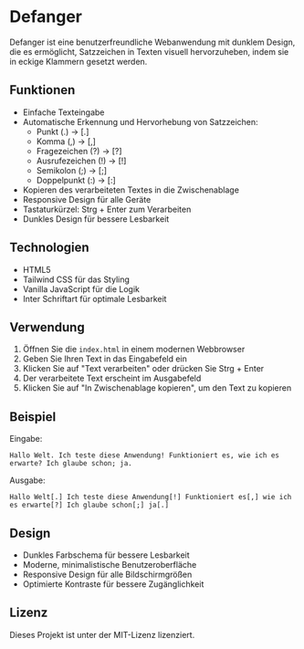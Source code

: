 # Defanger

Defanger ist eine benutzerfreundliche Webanwendung mit dunklem Design, die es ermöglicht, Satzzeichen in Texten visuell hervorzuheben, indem sie in eckige Klammern gesetzt werden.

## Funktionen

- Einfache Texteingabe
- Automatische Erkennung und Hervorhebung von Satzzeichen:
  - Punkt (.) → [.]
  - Komma (,) → [,]
  - Fragezeichen (?) → [?]
  - Ausrufezeichen (!) → [!]
  - Semikolon (;) → [;]
  - Doppelpunkt (:) → [:]
- Kopieren des verarbeiteten Textes in die Zwischenablage
- Responsive Design für alle Geräte
- Tastaturkürzel: Strg + Enter zum Verarbeiten
- Dunkles Design für bessere Lesbarkeit

## Technologien

- HTML5
- Tailwind CSS für das Styling
- Vanilla JavaScript für die Logik
- Inter Schriftart für optimale Lesbarkeit

## Verwendung

1. Öffnen Sie die `index.html` in einem modernen Webbrowser
2. Geben Sie Ihren Text in das Eingabefeld ein
3. Klicken Sie auf "Text verarbeiten" oder drücken Sie Strg + Enter
4. Der verarbeitete Text erscheint im Ausgabefeld
5. Klicken Sie auf "In Zwischenablage kopieren", um den Text zu kopieren

## Beispiel

Eingabe:
```
Hallo Welt. Ich teste diese Anwendung! Funktioniert es, wie ich es erwarte? Ich glaube schon; ja.
```

Ausgabe:
```
Hallo Welt[.] Ich teste diese Anwendung[!] Funktioniert es[,] wie ich es erwarte[?] Ich glaube schon[;] ja[.]
```

## Design

- Dunkles Farbschema für bessere Lesbarkeit
- Moderne, minimalistische Benutzeroberfläche
- Responsive Design für alle Bildschirmgrößen
- Optimierte Kontraste für bessere Zugänglichkeit

## Lizenz

Dieses Projekt ist unter der MIT-Lizenz lizenziert. 